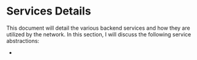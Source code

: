 # Services Details

This document will detail the various backend services and how they are utilized by the network. In this section, I will discuss the following service abstractions:

-
